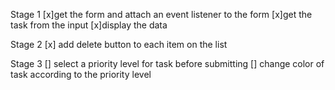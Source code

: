 Stage 1
[x]get the form and attach an event listener to the form
[x]get the task from the input
[x]display the data

Stage 2
[x] add delete button to each item on the list

Stage 3
[] select a priority level for task before submitting
[] change color of task according to the priority level



